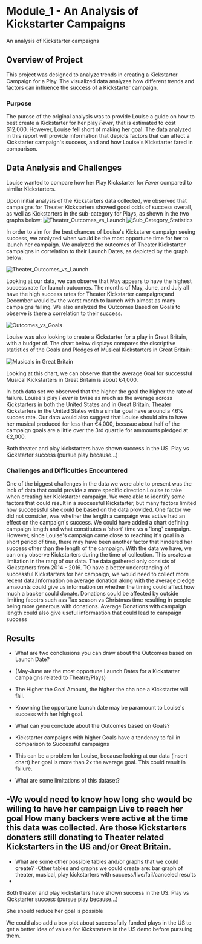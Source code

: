 # Module_1 - An Analysis of Kickstarter Campaigns
An analysis of Kickstarter campaigns

## Overview of Project
This project was designed to analyze trends in creating a Kickstarter Campaign for a Play. The visualized data analyzes how different trends and factors can influence the success of a Kickstarter campaign. 
### Purpose
The purose of the original analysis was to provide Louise a guide on how to best create a Kickstarter for her play _Fever_, that is estimated to cost $12,000. However, Louise fell short of making her goal. The data analyzed in this report will provide information that depicts factors that can affect a Kickstarter campaign's success, and and how Louise's Kickstarter fared in comparison.

## Data Analysis and Challenges
Louise wanted to compare how her Play Kickstarter for _Fever_ compared to similar Kickstarters. 

Upon initial analysis of the Kickstarters data collected, we observed that campaigns for Theater Kickstarters showed good odds of success overall, as well as Kickstarters in the sub-category for Plays, as shown in the two graphs below:
![Theater_Outcomes_vs_Launch](https://user-images.githubusercontent.com/84881187/121794600-a2858a80-cbd7-11eb-9baa-81bbe5a500fb.png)
![Sub_Category_Statistics](https://user-images.githubusercontent.com/84881187/121794602-a3b6b780-cbd7-11eb-8e4a-e0ca2f354c6d.png)

In order to aim for the best chances of Louise's Kickstarer campaign seeing success, we analyzed when would  be the most opportune time for her to launch her campaign. We analyzed the outcomes of Theater Kickstarter campaigns in correlation to their Launch Dates, as depicted by the graph below:

![Theater_Outcomes_vs_Launch](https://user-images.githubusercontent.com/84881187/121792909-6f87ca80-cbc8-11eb-8021-5388f5eb52da.png)

Looking at our data, we can observe that May appears to have the highest success rate for launch outcomes.
The months of May, June, and July all have the high success rates for Theater Kickstarter campaigns;and December would bv the worst month to launch with almost as many campaigns failing. 
We also analyzed the Outcomes Based on Goals to observe is there a correlation to their success.

![Outcomes_vs_Goals](https://user-images.githubusercontent.com/84881187/121792910-7282bb00-cbc8-11eb-9c3e-527593a34696.png)

Louise was also looking to create a Kickstarter for a play in Great Britain, with a budget of. The chart below displays compares the discriptive statistics of the Goals and Pledges of Musical Kickstarters in Great Britain: 

![Musicals in Great Britain](https://user-images.githubusercontent.com/84881187/121795104-7966f900-cbdb-11eb-83c4-f2eb95cb045c.png)

Looking at this chart, we can observe that the average Goal for successful Musical Kickstarters in Great Britain is about €4,000. 

In both data set we observed that the higher the goal the higher the rate of failure. Louise's play _Fever_ is twise as much as the average across Kickstarters in both the United States and in Great Britain. Theater Kickstarters in the United States with a similar goal have around a 46% succes rate. Our data would also suggest that Louise should aim to have her musical produced for less than €4,000, becasue about half of the campaign goals are a little over the 3rd quartile for ammounts pledged at €2,000.

Both theater and play kickstarters have shown success in the US. Play vs Kickstarter success (pursue play because...)

### Challenges and Difficulties Encountered

One of the biggest challenges in the data we were able to present was the lack of data that could provide a more specific direction Louise to take when creating her Kickstarter campaign. We were able to identify some factors that could result in a successful Kickstarter, but many factors limited how succeessful she could be based on the data provided. One factor we did not consider, was whether the length a campaign was active had an effect on the campaign's success. We could have added a chart defining campaign length and what constitutes a 'short' time vs a 'long' campaign. However, since Louise's campaign came close to reaching it's goal in a short period of time, there may have been another factor that hindered her success other than the length of the campaign.  With the data we have, we can only observe Kickstarters during the time of collection. This creates a limitation in the rang of our data. The data gathered only consists of Kickstarters from 2014 - 2016. TO have a better understanding of successful Kickstarters for her campaign, we would need to collect more recent data.Information on average donation along with the average pledge amaounts could give us information on whether the timing could affect how much a backer could donate.  Donations could be affected by outside limiting facotrs such ass Tax season vs Christmas time resulting in people being more generous with donations. Average Donations with campaign length could also give useful informastion that could lead to campaign success

## Results

- What are two conclusions you can draw about the Outcomes based on Launch Date?
-  (May-June are the most opportune Launch Dates for a Kickstarter campaigns related to Theatre/Plays)
-  The Higher the Goal Amount, the higher the cha nce a Kickstarter will fail.
-  Knowning the opportune launch date may be paramount to Louise's success with her high goal.

- What can you conclude about the Outcomes based on Goals?
- Kickstarter campaigns with higher Goals have a tendency to fail in comparison to Successful campaigns
- This can be a problem for Louise, because looking at our data (insert chart) her goal is more than 2x the average goal. This could result in failure.

- What are some limitations of this dataset?

-We would need to know how long she would be willing to have her campaign Live to reach her goal
How many backers were active at the time this data was collected. Are those Kickstarters donaters still donating to Theater related Kickstarters in the US and/or Great Britain.
-
- What are some other possible tables and/or graphs that we could create?
-Other tables and graphs we could create are: bar graph of theater, musical, play kickstarters with success/live/fail/canceled results
-
 Both theater and play kickstarters have shown success in the US. Play vs Kickstarter success (pursue play because...)

She should reduce her goal is possible

We could also add a box plot about successfully funded plays in the US to get a better idea of values for Kickstarters in the US demo before pursuing them.


